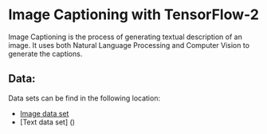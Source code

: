 # Image Captioning with TensorFlow-2
Image Captioning is the process of generating textual description of an image. It uses both Natural Language Processing and Computer Vision to generate the captions.
## Data:
Data sets can be find in the following location:
- [Image data set](https://drive.google.com/file/d/13ThkG-ccsrH2hxWkhl8FcslbsZ2KyEU2/view)
- [Text data set] ()
